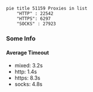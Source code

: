 
```mermaid
pie title 51159 Proxies in list
    "HTTP" : 22542
    "HTTPS": 6297
    "SOCKS" : 27923
```

### Some Info
#### Average Timeout

- mixed: 3.2s
- http: 1.4s
- https: 8.3s
- socks: 4.8s